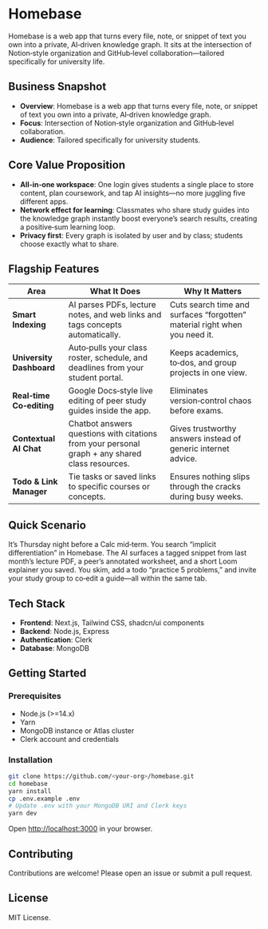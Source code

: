 # Homebase

Homebase is a web app that turns every file, note, or snippet of text you own into a private, AI‑driven knowledge graph. It sits at the intersection of Notion‑style organization and GitHub‑level collaboration—tailored specifically for university life.

## Business Snapshot

- **Overview**: Homebase is a web app that turns every file, note, or snippet of text you own into a private, AI‑driven knowledge graph.
- **Focus**: Intersection of Notion‑style organization and GitHub‑level collaboration.
- **Audience**: Tailored specifically for university students.

## Core Value Proposition

- **All‑in‑one workspace**: One login gives students a single place to store content, plan coursework, and tap AI insights—no more juggling five different apps.
- **Network effect for learning**: Classmates who share study guides into the knowledge graph instantly boost everyone’s search results, creating a positive‑sum learning loop.
- **Privacy first**: Every graph is isolated by user and by class; students choose exactly what to share.

## Flagship Features

| Area                     | What It Does                                                                                       | Why It Matters                                                                                       |
|--------------------------|----------------------------------------------------------------------------------------------------|------------------------------------------------------------------------------------------------------|
| **Smart Indexing**       | AI parses PDFs, lecture notes, and web links and tags concepts automatically.                      | Cuts search time and surfaces “forgotten” material right when you need it.                            |
| **University Dashboard** | Auto‑pulls your class roster, schedule, and deadlines from your student portal.                     | Keeps academics, to‑dos, and group projects in one view.                                             |
| **Real‑time Co‑editing** | Google Docs‑style live editing of peer study guides inside the app.                                 | Eliminates version‑control chaos before exams.                                                       |
| **Contextual AI Chat**   | Chatbot answers questions with citations from your personal graph + any shared class resources.   | Gives trustworthy answers instead of generic internet advice.                                         |
| **Todo & Link Manager**  | Tie tasks or saved links to specific courses or concepts.                                          | Ensures nothing slips through the cracks during busy weeks.                                          |

## Quick Scenario

It’s Thursday night before a Calc mid‑term. You search “implicit differentiation” in Homebase. The AI surfaces a tagged snippet from last month’s lecture PDF, a peer’s annotated worksheet, and a short Loom explainer you saved. You skim, add a todo “practice 5 problems,” and invite your study group to co‑edit a guide—all within the same tab.

## Tech Stack

- **Frontend**: Next.js, Tailwind CSS, shadcn/ui components  
- **Backend**: Node.js, Express  
- **Authentication**: Clerk  
- **Database**: MongoDB  

## Getting Started

### Prerequisites

- Node.js (>=14.x)  
- Yarn  
- MongoDB instance or Atlas cluster  
- Clerk account and credentials

### Installation

```bash
git clone https://github.com/<your-org>/homebase.git
cd homebase
yarn install
cp .env.example .env
# Update .env with your MongoDB URI and Clerk keys
yarn dev
```

Open [http://localhost:3000](http://localhost:3000) in your browser.

## Contributing

Contributions are welcome! Please open an issue or submit a pull request.

## License

MIT License.
